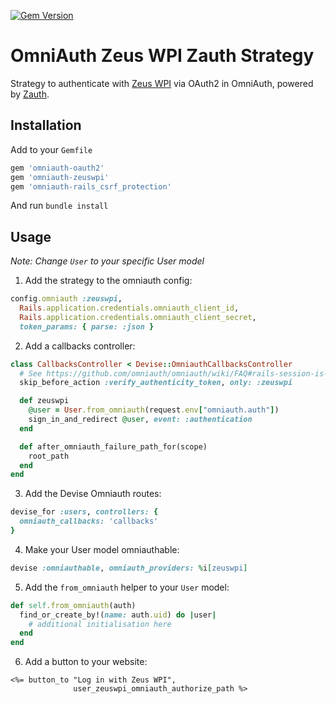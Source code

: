 [![Gem Version](https://badge.fury.io/rb/omniauth-zeuswpi.svg)](https://badge.fury.io/rb/omniauth-zeuswpi)

# OmniAuth Zeus WPI Zauth Strategy

Strategy to authenticate with [Zeus WPI](https://zeus.gent) via OAuth2 in OmniAuth, powered by [Zauth](https://github.com/ZeusWPI/zauth).

## Installation

Add to your `Gemfile`
```ruby
gem 'omniauth-oauth2'
gem 'omniauth-zeuswpi'
gem 'omniauth-rails_csrf_protection'
```

And run `bundle install`

## Usage

_Note: Change `User` to your specific User model_

1. Add the strategy to the omniauth config:

```ruby
config.omniauth :zeuswpi,
  Rails.application.credentials.omniauth_client_id,
  Rails.application.credentials.omniauth_client_secret,
  token_params: { parse: :json }
```

2. Add a callbacks controller:
```ruby
class CallbacksController < Devise::OmniauthCallbacksController
  # See https://github.com/omniauth/omniauth/wiki/FAQ#rails-session-is-clobbered-after-callback-on-developer-strategy
  skip_before_action :verify_authenticity_token, only: :zeuswpi

  def zeuswpi
    @user = User.from_omniauth(request.env["omniauth.auth"])
    sign_in_and_redirect @user, event: :authentication
  end

  def after_omniauth_failure_path_for(scope)
    root_path
  end
end
```

3. Add the Devise Omniauth routes:
```ruby
devise_for :users, controllers: {
  omniauth_callbacks: 'callbacks'
}
```

4. Make your User model omniauthable:
```ruby
devise :omniauthable, omniauth_providers: %i[zeuswpi]
```

5. Add the `from_omniauth` helper to your `User` model:
```ruby
def self.from_omniauth(auth)
  find_or_create_by!(name: auth.uid) do |user|
    # additional initialisation here
  end
end

```
6. Add a button to your website:
```
<%= button_to "Log in with Zeus WPI",
              user_zeuswpi_omniauth_authorize_path %>
```



